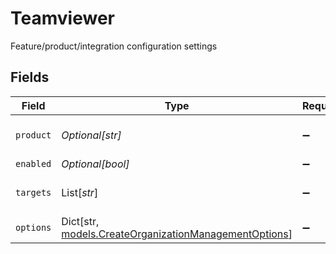 # Teamviewer

Feature/product/integration configuration settings


## Fields

| Field                                                                                                     | Type                                                                                                      | Required                                                                                                  | Description                                                                                               |
| --------------------------------------------------------------------------------------------------------- | --------------------------------------------------------------------------------------------------------- | --------------------------------------------------------------------------------------------------------- | --------------------------------------------------------------------------------------------------------- |
| `product`                                                                                                 | *Optional[str]*                                                                                           | :heavy_minus_sign:                                                                                        | Configured product code                                                                                   |
| `enabled`                                                                                                 | *Optional[bool]*                                                                                          | :heavy_minus_sign:                                                                                        | Is enabled                                                                                                |
| `targets`                                                                                                 | List[*str*]                                                                                               | :heavy_minus_sign:                                                                                        | Feature deployment targets                                                                                |
| `options`                                                                                                 | Dict[str, [models.CreateOrganizationManagementOptions](../models/createorganizationmanagementoptions.md)] | :heavy_minus_sign:                                                                                        | Feature options                                                                                           |